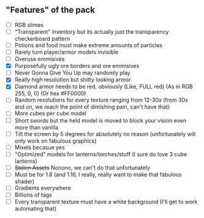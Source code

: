 ## "Features" of the pack

- [ ] RGB slimes
- [ ] "Transparent" inventory but its actually just the transparency checkerboard pattern
- [ ] Potions and food must make extreme amounts of particles
- [ ] Rarely turn player/armor models invisible
- [ ] Overuse emmisives
- [X] Purposefully ugly ore borders and ore emmisives
- [ ] Never Gonna Give You Up may randomly play
- [X] Really high resolution but shitty looking armor
- [X] Diamond armor needs to be red, obviously (Like, FULL red) (As in RGB 255, 0, 0) (Or hex #FF0000)
- [ ] Random resolutions for every texture ranging from 12-30x (from 30x and on, we reach the point of dimishing pain, can't have that)
- [ ] More cubes per cube model
- [ ] Short swords but the held model is moved to block your vision even more than vanilla
- [ ] Tilt the screen by 5 degrees for absolutely no reason (unfortunately will only work on fabulous graphics)
- [ ] Mixels becasue yes
- [ ] "Optimized" models for lanterns/torches/stuff (I sure do love 3 cube lanterns)
- [ ] ~~Stolen Assets~~ Nonono, we can't do that unfortunately
- [ ] Must be for 1.8 (and 1.16, I really, really want to make that fabulous shader)
- [ ] Gradients everywhere
- [ ] Billions of tags
- [ ] Every transparent texture must have a white background (I'll get to work automating that)
